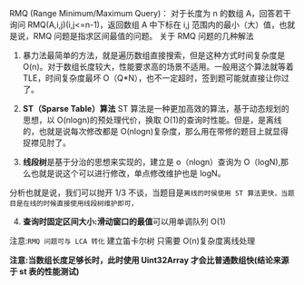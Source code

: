 RMQ (Range Minimum/Maximum Query)：
对于长度为 n 的数组 A，回答若干询问 RMQ(A,i,j)(i,j<=n-1)，返回数组 A 中下标在 i,j 范围内的最小（大）值，也就是说，RMQ 问题是指求区间最值的问题。
关于 RMQ 问题的几种解法

1. 暴力法最简单的方法，就是遍历数组直接搜索，但是这种方式时间复杂度是 O(n)。对于数组长度较大，性能要求高的场景不适用。一般用这个算法就等着 TLE，时间复杂度最坏 O（Q\*N），也不一定超时，签到题可能就直接让你过了。

2. **ST（Sparse Table）算法**
   ST 算法是一种更加高效的算法，基于动态规划的思想，以 O(nlogn)的预处理代价，换取 O(1)的查询时性能。但是，是离线的，也就是说每次修改都是 O(nlogn)复杂度，那么用在带修的题目上就显得捉襟见肘了。

3. **线段树**是基于分治的思想来实现的，建立是 o（nlogn）查询为 O（logN),那么也就是说这个可以进行修改，单点修改维护也是 logN。

分析也就是说，我们可以抛开 1/3 不谈，当题目是`离线的时侯使用 ST 算法更快，当题目是在线的时候直接使用线段树维护即可，`

4. **查询时固定区间大小:滑动窗口的最值**可以用单调队列 O(1)

注意:`RMQ 问题可与 LCA 转化` 建立笛卡尔树 只需要 O(n)复杂度离线处理

**注意:当数组长度足够长时，此时使用 Uint32Array 才会比普通数组快(结论来源于 st 表的性能测试)**
